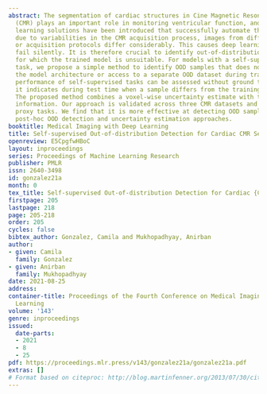 ```yaml
---
abstract: The segmentation of cardiac structures in Cine Magnetic Resonance imaging
  (CMR) plays an important role in monitoring ventricular function, and many deep
  learning solutions have been introduced that successfully automate this task. Yet
  due to variabilities in the CMR acquisition process, images from different centers
  or acquisition protocols differ considerably. This causes deep learning models to
  fail silently. It is therefore crucial to identify out-of-distribution (OOD) samples
  for which the trained model is unsuitable. For models with a self-supervised proxy
  task, we propose a simple method to identify OOD samples that does not require adapting
  the model architecture or access to a separate OOD dataset during training. As the
  performance of self-supervised tasks can be assessed without ground truth information,
  it indicates during test time when a sample differs from the training distribution.
  The proposed method combines a voxel-wise uncertainty estimate with the self-supervision
  information. Our approach is validated across three CMR datasets and two different
  proxy tasks. We find that it is more effective at detecting OOD samples than state-of-the-art
  post-hoc OOD detection and uncertainty estimation approaches.
booktitle: Medical Imaging with Deep Learning
title: Self-supervised Out-of-distribution Detection for Cardiac CMR Segmentation
openreview: E5CpgfwHBoC
layout: inproceedings
series: Proceedings of Machine Learning Research
publisher: PMLR
issn: 2640-3498
id: gonzalez21a
month: 0
tex_title: Self-supervised Out-of-distribution Detection for Cardiac {CMR} Segmentation
firstpage: 205
lastpage: 218
page: 205-218
order: 205
cycles: false
bibtex_author: Gonzalez, Camila and Mukhopadhyay, Anirban
author:
- given: Camila
  family: Gonzalez
- given: Anirban
  family: Mukhopadhyay
date: 2021-08-25
address:
container-title: Proceedings of the Fourth Conference on Medical Imaging with Deep
  Learning
volume: '143'
genre: inproceedings
issued:
  date-parts:
  - 2021
  - 8
  - 25
pdf: https://proceedings.mlr.press/v143/gonzalez21a/gonzalez21a.pdf
extras: []
# Format based on citeproc: http://blog.martinfenner.org/2013/07/30/citeproc-yaml-for-bibliographies/
---
```

